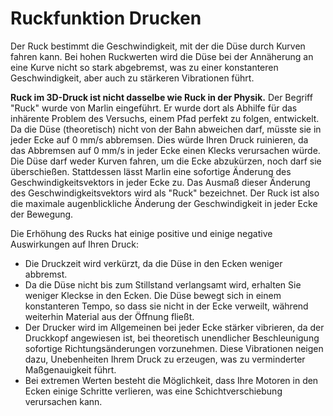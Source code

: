 Ruckfunktion Drucken
====
Der Ruck bestimmt die Geschwindigkeit, mit der die Düse durch Kurven fahren kann. Bei hohen Ruckwerten wird die Düse bei der Annäherung an eine Kurve nicht so stark abgebremst, was zu einer konstanteren Geschwindigkeit, aber auch zu stärkeren Vibrationen führt.

**Ruck im 3D-Druck ist nicht dasselbe wie Ruck in der Physik.** Der Begriff "Ruck" wurde von Marlin eingeführt. Er wurde dort als Abhilfe für das inhärente Problem des Versuchs, einem Pfad perfekt zu folgen, entwickelt. Da die Düse (theoretisch) nicht von der Bahn abweichen darf, müsste sie in jeder Ecke auf 0 mm/s abbremsen. Dies würde Ihren Druck ruinieren, da das Abbremsen auf 0 mm/s in jeder Ecke einen Klecks verursachen würde. Die Düse darf weder Kurven fahren, um die Ecke abzukürzen, noch darf sie überschießen. Stattdessen lässt Marlin eine sofortige Änderung des Geschwindigkeitsvektors in jeder Ecke zu. Das Ausmaß dieser Änderung des Geschwindigkeitsvektors wird als "Ruck" bezeichnet. Der Ruck ist also die maximale augenblickliche Änderung der Geschwindigkeit in jeder Ecke der Bewegung.

Die Erhöhung des Rucks hat einige positive und einige negative Auswirkungen auf Ihren Druck:
* Die Druckzeit wird verkürzt, da die Düse in den Ecken weniger abbremst.
* Da die Düse nicht bis zum Stillstand verlangsamt wird, erhalten Sie weniger Kleckse in den Ecken. Die Düse bewegt sich in einem konstanteren Tempo, so dass sie nicht in der Ecke verweilt, während weiterhin Material aus der Öffnung fließt.
* Der Drucker wird im Allgemeinen bei jeder Ecke stärker vibrieren, da der Druckkopf angewiesen ist, bei theoretisch unendlicher Beschleunigung sofortige Richtungsänderungen vorzunehmen. Diese Vibrationen neigen dazu, Unebenheiten Ihrem Druck zu erzeugen, was zu verminderter Maßgenauigkeit führt.
* Bei extremen Werten besteht die Möglichkeit, dass Ihre Motoren in den Ecken einige Schritte verlieren, was eine Schichtverschiebung verursachen kann.